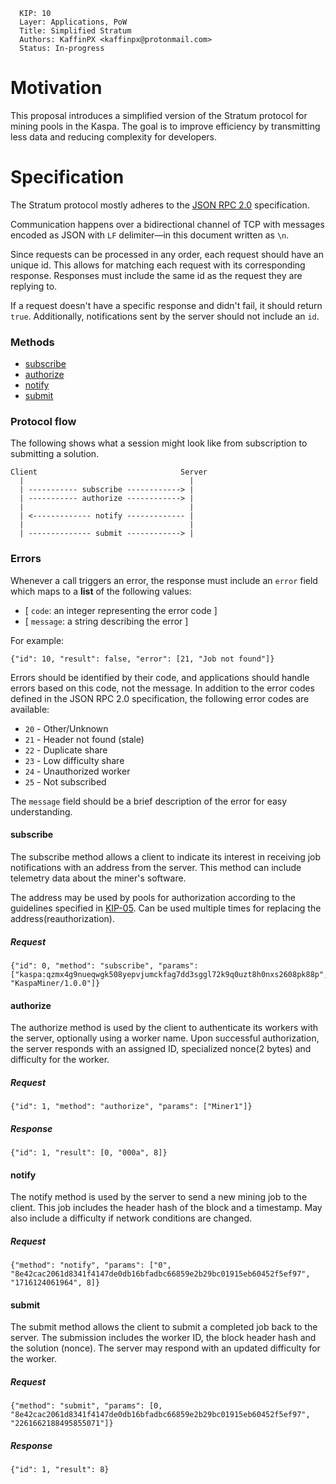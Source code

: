 ```
  KIP: 10
  Layer: Applications, PoW
  Title: Simplified Stratum
  Authors: KaffinPX <kaffinpx@protonmail.com>
  Status: In-progress 
```

# Motivation

This proposal introduces a simplified version of the Stratum protocol for mining pools in the Kaspa. The goal is to improve efficiency by transmitting less data and reducing complexity for developers.

# Specification

The Stratum protocol mostly adheres to the [JSON RPC 2.0](https://www.jsonrpc.org/specification) specification.

Communication happens over a bidirectional channel of TCP with messages encoded as JSON with `LF` delimiter—in this document written as `\n`.

Since requests can be processed in any order, each request should have an unique id. This allows for matching each request with its corresponding response. Responses must include the same id as the request they are replying to.

If a request doesn't have a specific response and didn't fail, it should return `true`. Additionally, notifications sent by the server should not include an `id`.

### Methods

- [subscribe](#subscribe)
- [authorize](#authorize)
- [notify](#notify)
- [submit](#submit)

### Protocol flow

The following shows what a session might look like from subscription to submitting a solution.

```
Client                                Server
  |                                     |
  | ----------- subscribe ------------> |
  | ----------- authorize ------------> |
  |                                     |
  | <------------- notify ------------- |
  |                                     |
  | -------------- submit ------------> |
```

### Errors

Whenever a call triggers an error, the response must include an `error` field which maps to a **list** of the following values:

- [ `code`: an integer representing the error code ]
- [ `message`: a string describing the error ]

For example:

```
{"id": 10, "result": false, "error": [21, "Job not found"]}
```

Errors should be identified by their code, and applications should handle errors based on this code, not the message.
In addition to the error codes defined in the JSON RPC 2.0 specification, the following error codes are available:

- `20` - Other/Unknown
- `21` - Header not found (stale)
- `22` - Duplicate share
- `23` - Low difficulty share
- `24` - Unauthorized worker
- `25` - Not subscribed

The `message` field should be a brief description of the error for easy understanding.

#### subscribe

The subscribe method allows a client to indicate its interest in receiving job notifications with an address from the server. This method can include telemetry data about the miner's software.

The address may be used by pools for authorization according to the guidelines specified in [KIP-05](https://github.com/kaspanet/kips/blob/master/kip-0005.md).
Can be used multiple times for replacing the address(reauthorization).

##### Request
```
{"id": 0, "method": "subscribe", "params": ["kaspa:qzmx4g9nueqwgk508yepvjumckfag7dd3sggl72k9q0uzt8h0nxs2608pk88p", "KaspaMiner/1.0.0"]}
```

#### authorize

The authorize method is used by the client to authenticate its workers with the server, optionally using a worker name. Upon successful authorization, the server responds with an assigned ID, specialized nonce(2 bytes) and difficulty for the worker.

##### Request
```
{"id": 1, "method": "authorize", "params": ["Miner1"]}
```

##### Response
```
{"id": 1, "result": [0, "000a", 8]}
```

#### notify

The notify method is used by the server to send a new mining job to the client. This job includes the header hash of the block and a timestamp. May also include a difficulty if network conditions are changed.

##### Request
```
{"method": "notify", "params": ["0", "8e42cac2061d8341f4147de0db16bfadbc66859e2b29bc01915eb60452f5ef97", "1716124061964", 8]}
```

#### submit

The submit method allows the client to submit a completed job back to the server. The submission includes the worker ID, the block header hash and the solution (nonce). The server may respond with an updated difficulty for the worker.

##### Request
```
{"method": "submit", "params": [0, "8e42cac2061d8341f4147de0db16bfadbc66859e2b29bc01915eb60452f5ef97", "2261662188495855071"]}
```

##### Response
```
{"id": 1, "result": 8}
```
